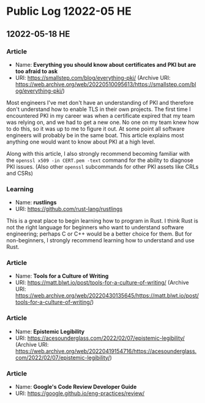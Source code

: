 # Public Log 12022-05 HE
## 12022-05-18 HE
### Article
- Name: **Everything you should know about certificates and PKI but are too afraid to ask**
- URI: https://smallstep.com/blog/everything-pki/ (Archive URI: https://web.archive.org/web/20220510095613/https://smallstep.com/blog/everything-pki/)

Most engineers I've met don't have an understanding of PKI and therefore don't understand how to enable TLS in their own projects. The first time I encountered PKI in my career was when a certificate expired that my team was relying on, and we had to get a new one. No one on my team knew how to do this, so it was up to me to figure it out. At some point all software engineers will probably be in the same boat. This article explains most anything one would want to know about PKI at a high level.

Along with this article, I also strongly recommend becoming familiar with the `openssl x509 -in CERT.pem -text` command for the ability to diagnose PKI issues. (Also other `openssl` subcommands for other PKI assets like CRLs and CSRs)

### Learning
- Name: **rustlings**
- URI: https://github.com/rust-lang/rustlings

This is a great place to begin learning how to program in Rust. I think Rust is not the right language for beginners who want to understand software engineering; perhaps C or C++ would be a better choice for them. But for non-beginners, I strongly recommend learning how to understand and use Rust.

### Article
- Name: **Tools for a Culture of Writing**
- URI: https://matt.blwt.io/post/tools-for-a-culture-of-writing/ (Archive URI: https://web.archive.org/web/20220430135645/https://matt.blwt.io/post/tools-for-a-culture-of-writing/)

### Article
- Name: **Epistemic Legibility**
- URI: https://acesounderglass.com/2022/02/07/epistemic-legibility/ (Archive URI: https://web.archive.org/web/20220419154716/https://acesounderglass.com/2022/02/07/epistemic-legibility/)

### Article
- Name: **Google's Code Review Developer Guide**
- URI: https://google.github.io/eng-practices/review/
